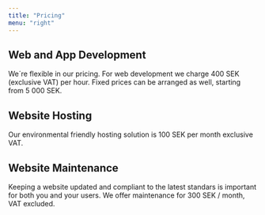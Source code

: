 ```yaml
---
title: "Pricing"
menu: "right"
---
```


## Web and App Development

We´re flexible in our pricing. For web development we charge 400 SEK (exclusive VAT) per hour. Fixed prices can be arranged as well, starting from 5 000 SEK.

## Website Hosting

Our environmental friendly hosting solution is 100 SEK per month exclusive VAT.

## Website Maintenance

Keeping a website updated and compliant to the latest standars is important for both you and your users. We offer maintenance for 300 SEK / month, VAT excluded.

